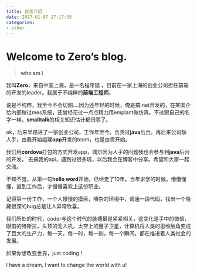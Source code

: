 ```yaml
---
title: 自我介绍
date: 2017-01-07 17:17:39
categories:
- other
---
```


# Welcome to Zero’s blog.

>  **who am I**

我叫**Zero**，来自中国上海，是一名程序猿 ，目前在一家上海的创业公司担任前端的开发的leader。我属于不纯粹的**前端工程师**。

说是不纯粹，我至今不会切图....因为还年轻的时候，俺是搞.net开发的，在某国企给内部做过mes系统，还曾经花过一点点精力用emplant做仿真。不过跟自己的名字一样，**smalltalk**的相关知识估计都归零了。

ok，后来半路进了一家创业公司，工作年至今。负责过**java**后台。再后来公司缺人手，由我开始组建**app**开发的team，也是由零开始。

我们用**cordova**打包的方式开发app，偶尔因为人手的问题我也会参与到**java**后台的开发， 去搞我的api，遇到过很多坑，以后我会在博客中分享。希望和大家一起交流。

不知不觉，从第一句**hello word**开始，已经走了10年。当年求学的时候，懵懵懂懂，直到工作后，才慢慢喜欢上这份职业。 

记得第一份工作，一个人慢慢的摸索，嘈杂的环境中，调通一段代码，找出一个隐藏很深的bug总是让人异常欣喜。

我们所处的时代，coder与这个时代的脉搏最是紧紧相关，这变化是手中的微信，眼前的特斯拉，头顶的无人机，太空上的量子卫星，计算机将人类的思维触角变成了巨大的生产力，每一天，每一时，每一刻，每一个瞬间，都在推进着人类社会的发展。

如果你想改变世界，just coding！

I have a dream, I want to change the world with u!
